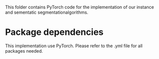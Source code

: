 This folder contains PyTorch code for the implementation of our instance and sementatic segmentationalgorithms.


# Package dependencies
This implementation use PyTorch. Please refer to the .yml file for all packages needed.

